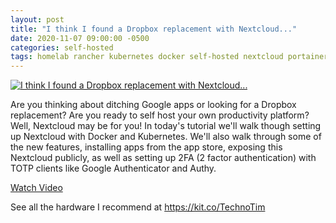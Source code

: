 ```yaml
---
layout: post
title: "I think I found a Dropbox replacement with Nextcloud..."
date: 2020-11-07 09:00:00 -0500
categories: self-hosted
tags: homelab rancher kubernetes docker self-hosted nextcloud portainer
---
```


[![I think I found a Dropbox replacement with Nextcloud...](https://img.youtube.com/vi/nt__J9Yr8_w/0.jpg)](https://www.youtube.com/watch?v=nt__J9Yr8_w "I think I found a Dropbox replacement with Nextcloud...")

Are you thinking about ditching Google apps or looking for a Dropbox replacement?  Are you ready to self host your own productivity platform?  Well, Nextcloud may be for you!  In today's tutorial we'll walk though setting up Nextcloud with Docker and Kubernetes.  We'll also walk through some of the new features, installing apps from the app store, exposing this Nextcloud publicly, as well as setting up 2FA (2 factor authentication) with TOTP clients like Google Authenticator and Authy.

[Watch Video](https://www.youtube.com/watch?v=nt__J9Yr8_w)

See all the hardware I recommend at <https://kit.co/TechnoTim>
